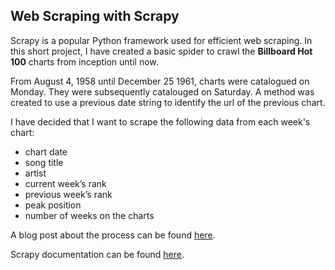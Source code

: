 ## Web Scraping with Scrapy

Scrapy is a popular Python framework used for efficient web scraping. In this short project, I have created a basic spider to crawl the **Billboard Hot 100** charts from inception until now.

From August 4, 1958 until December 25 1961, charts were catalogued on Monday. They were subsequently catalouged on Saturday. A method was created to use a previous date string to identify the url of the previous chart. 

I have decided that I want to scrape the following data from each week's chart:
* chart date
* song title
* artist
* current week’s rank
* previous week’s rank
* peak position
* number of weeks on the charts

A blog post about the process can be found [here](https://towardsdatascience.com/web-scraping-with-scrapy-8071fd627051).

Scrapy documentation can be found [here](https://docs.scrapy.org/en/latest/).

